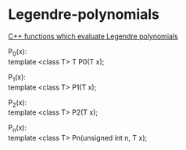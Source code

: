 Legendre-polynomials
====================

<a href="http://www.storage-b.com/math-numerical-analysis/18">C++ functions which evaluate Legendre polynomials</a>

P<sub>0</sub>(x):<br />
	template &lt;class T&gt; T P0(T x);

P<sub>1</sub>(x):<br />
	template &lt;class T&gt; P1(T x);

P<sub>2</sub>(x):<br />
	template &lt;class T&gt; P2(T x);

P<sub>n</sub>(x):<br />
	template &lt;class T&gt; Pn(unsigned int n, T x);
